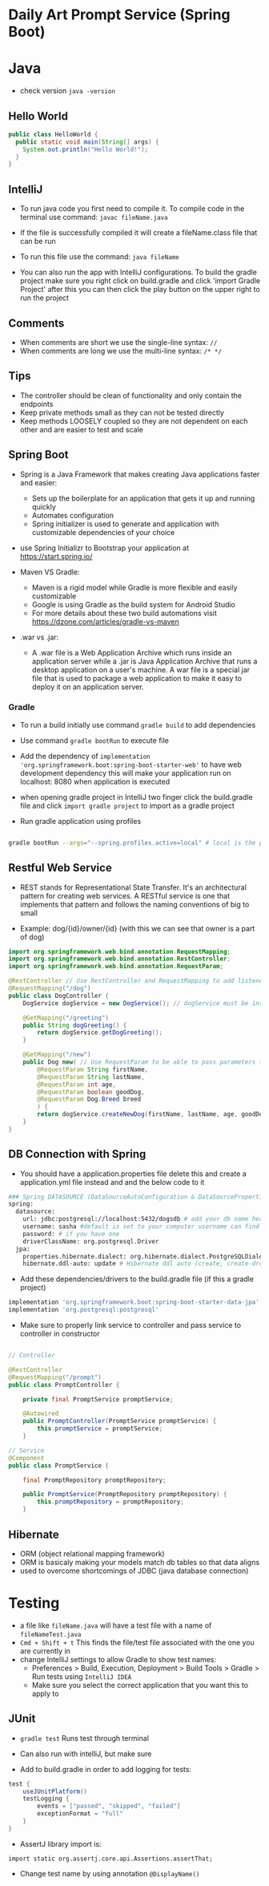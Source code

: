 # Daily Art Prompt Service (Spring Boot)

# Java

- check version `java -version`

## Hello World

```java
public class HelloWorld {
  public static void main(String[] args) {
    System.out.println("Hello World!");
  }
}
```

## IntelliJ
   
- To run java code you first need to compile it. To compile code in the terminal use command: `javac fileName.java`
- If the file is successfully compiled it will create a fileName.class file that can be run
- To run this file use the command: `java fileName`

- You can also run the app with IntelliJ configurations. To build the gradle project make sure you right click on build.gradle and click 'import Gradle Project' after this you can then click the play button on the upper right to run the project

## Comments

- When comments are short we use the single-line syntax: `//`
- When comments are long we use the multi-line syntax: `/* */`

## Tips

- The controller should be clean of functionality and only contain the endpoints
- Keep private methods small as they can not be tested directly
- Keep methods LOOSELY coupled so they are not dependent on each other and are easier to test and scale

## Spring Boot

- Spring is a Java Framework that makes creating Java applications faster and easier:

  - Sets up the boilerplate for an application that gets it up and running quickly
  - Automates configuration
  - Spring initializer is used to generate and application with customizable dependencies of your choice

- use Spring Initializr to Bootstrap your application at https://start.spring.io/

- Maven VS Gradle:

  - Maven is a rigid model while Gradle is more flexible and easily customizable
  - Google is using Gradle as the build system for Android Studio
  - For more details about these two build automations visit https://dzone.com/articles/gradle-vs-maven

- .war vs .jar:
  - A .war file is a Web Application Archive which runs inside an application server while a .jar is Java Application Archive that runs a desktop application on a user's machine. A war file is a special jar file that is used to package a web application to make it easy to deploy it on an application server.

### Gradle

- To run a build initially use command `gradle build` to add dependencies
- Use command `gradle bootRun` to execute file
- Add the dependency of `implementation 'org.springframework.boot:spring-boot-starter-web'` to have web development dependency this will make your application run on localhost: 8080 when application is executed

- when opening gradle project in IntelliJ two finger click the build.gradle file and click `import gradle project` to import as a gradle project

- Run gradle application using profiles

```sh

gradle bootRun --args="--spring.profiles.active=local" # local is the profile name in this example which is application-local.yml

```

## Restful Web Service

- REST stands for Representational State Transfer. It's an architectural pattern for creating web services. A RESTful service is one that implements that pattern and follows the naming conventions of big to small

- Example: dog/{id}/owner/{id}  (with this we can see that owner is a part of dog)

```java
import org.springframework.web.bind.annotation.RequestMapping;
import org.springframework.web.bind.annotation.RestController;
import org.springframework.web.bind.annotation.RequestParam;

@RestController // Use RestController and RequestMapping to add listeners to the route
@RequestMapping("/dog")
public class DogController {
    DogService dogService = new DogService(); // dogService must be instantiated so that we can use its methods

    @GetMapping("/greeting")
    public String dogGreeting() {
        return dogService.getDogGreeting();
    }

    @GetMapping("/new")
    public Dog new( // Use RequestParam to be able to pass parameters to api call
        @RequestParam String firstName,
        @RequestParam String lastName,
        @RequestParam int age,
        @RequestParam boolean goodDog,
        @RequestParam Dog.Breed breed
        ) {
        return dogService.createNewDog(firstName, lastName, age, goodDog, breed);
    }
}
```

## DB Connection with Spring

- You should have a application.properties file delete this and create a application.yml file instead and and the below code to it

```bash
### Spring DATASOURCE (DataSourceAutoConfiguration & DataSourceProperties)
spring:
  datasource:
    url: jdbc:postgresql://localhost:5432/dogsdb # add your db name here in the end. in our case, dogsdb / port number default to 5432
    username: sasha #default is set to your computer username can find this by typing command `whoami` in your terminal
    password: # if you have one
    driverClassName: org.postgresql.Driver
  jpa:
    properties.hibernate.dialect: org.hibernate.dialect.PostgreSQLDialect # The SQL dialect makes Hibernate generate better SQL for the chosen database
    hibernate.ddl-auto: update # Hibernate ddl auto (create, create-drop, validate, update)
```

- Add these dependencies/drivers to the build.gradle file (if this a gradle project)

```bash
implementation 'org.springframework.boot:spring-boot-starter-data-jpa'
implementation 'org.postgresql:postgresql'
```

- Make sure to properly link service to controller and pass service to controller in constructor

```java

// Controller

@RestController
@RequestMapping("/prompt")
public class PromptController {

    private final PromptService promptService;

    @Autowired
    public PromptController(PromptService promptService) {
        this.promptService = promptService;
    }

// Service
@Component
public class PromptService {

    final PromptRepository promptRepository;

    public PromptService(PromptRepository promptRepository) {
        this.promptRepository = promptRepository;
    }


```

## Hibernate

- ORM (object relational mapping framework)
- ORM is basicaly making your models match db tables so that data aligns
- used to overcome shortcomings of JDBC (java database connection)

# Testing

- a file like `fileName.java` will have a test file with a name of `fileNameTest.java`
- `Cmd + Shift + t` This finds the file/test file associated with the one you are currently in
- change IntelliJ settings to allow Gradle to show test names: 
   - Preferences > Build, Execution, Deployment > Build Tools > Gradle > Run tests using `IntelliJ IDEA`
   - Make sure you select the correct application that you want this to apply to
 
## JUnit

 - `gradle test` Runs test through terminal
 
 - Can also run with intelliJ, but make sure
 
 - Add to build.gradle in order to add logging for tests:

```groovy
test {
	useJUnitPlatform()
	testLogging {
		events = ["passed", "skipped", "failed"]
		exceptionFormat = "full"
	}
}
```

- AssertJ library import is: 

`import static org.assertj.core.api.Assertions.assertThat;`

- Change test name by using annotation `@DisplayName()`